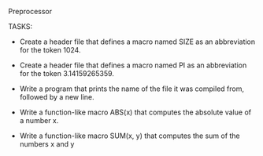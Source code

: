 Preprocessor


TASKS:
* Create a header file that defines a macro named SIZE as an abbreviation for the token 1024.

* Create a header file that defines a macro named PI as an abbreviation for the token 3.14159265359.

* Write a program that prints the name of the file it was compiled from, followed by a new line.

* Write a function-like macro ABS(x) that computes the absolute value of a number x.

* Write a function-like macro SUM(x, y) that computes the sum of the numbers x and y


